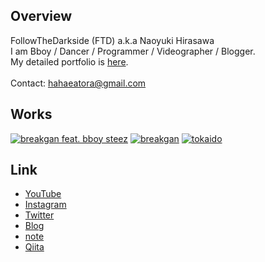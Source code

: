 ## Overview
FollowTheDarkside (FTD) a.k.a Naoyuki Hirasawa
<br>
I am Bboy / Dancer / Programmer / Videographer / Blogger.
<br>
My detailed portfolio is [here](https://hahaeatora.hateblo.jp/entry/2017/12/28/042438).
<br><br>
Contact: hahaeatora@gmail.com
## Works
[![breakgan feat. bboy steez](https://user-images.githubusercontent.com/9309605/111227324-bc89ee00-8625-11eb-92b5-17bd5cca9275.jpg)](https://youtu.be/tQmTFtPibCE)
[![breakgan](https://user-images.githubusercontent.com/9309605/111227217-9401f400-8625-11eb-90ff-fcd1b1535641.png)](https://youtu.be/WRGNWCJfY1U)
[![tokaido](https://user-images.githubusercontent.com/9309605/111226667-cf4ff300-8624-11eb-8aeb-5c526c9c0848.png)](https://youtu.be/stGOXrW_BLM)
## Link
- [YouTube](https://www.youtube.com/c/FTD22)
- [Instagram](https://www.instagram.com/followthedarkside/)
- [Twitter](https://twitter.com/eatora22)
- [Blog](https://hahaeatora.hateblo.jp)
- [note](https://note.com/hahaeatora)
- [Qiita](https://qiita.com/FollowTheDarkside)

